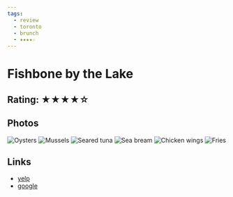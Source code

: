 ```yaml
---
tags:
  - review
  - toronto
  - brunch
  - ★★★★☆
---
```

# Fishbone by the Lake

## Rating: ★★★★☆

## Photos

![Oysters](https://media.discordapp.net/attachments/1259711992847929372/1259724182703444089/8F9237BA-69F2-4774-8BDD-4E51030564E5.jpg?ex=668cb911&is=668b6791&hm=0a6347e8a858490aaf740ca012475bafd7f70925c4b5a86f91e6645e5a7dd7da&=&format=webp&width=810&height=1080)
![Mussels](https://media.discordapp.net/attachments/1259711992847929372/1259723440324345896/B870E8BB-1CB5-43CF-BA4D-AD1B4739C33C.jpg?ex=668cb860&is=668b66e0&hm=cc88205c2761154f7dc36df003cc236c14250f5db57e07062a6b3e58af3e2421&=&format=webp&width=810&height=1080)
![Seared tuna](https://media.discordapp.net/attachments/1259711992847929372/1259723439057539072/A1E0CF3F-BC0F-40AD-BD78-32A1EC1E4899.jpg?ex=668cb860&is=668b66e0&hm=bacc30aa454d8295bea9f3a9b3b0bb8fd4d76d56458d2ca442cc6fe2f2969e38&=&format=webp&width=810&height=1080)
![Sea bream](https://media.discordapp.net/attachments/1259711992847929372/1259723437639991326/6C9F4D9E-AE17-436D-810A-FE4AD1BD3768.jpg?ex=668cb860&is=668b66e0&hm=70e91c3be98ea4e6b9bbfaf60576e55c2ca358910982316e1a3f227071fb43ae&=&format=webp&width=810&height=1080)
![Chicken wings](https://media.discordapp.net/attachments/1259711992847929372/1259723436356534362/078EB282-AE03-4D6B-A9CE-384C5E862AB8.jpg?ex=668cb85f&is=668b66df&hm=97e976f6c09cb59742da084e5aa255934d5ea3a9404cf7887416d778d2c7bc7a&=&format=webp&width=810&height=1080)
![Fries](https://media.discordapp.net/attachments/1259711992847929372/1259723434951311521/E521D0CE-1B31-4E3A-BBB9-D40B0CDA21AC.jpg?ex=668cb85f&is=668b66df&hm=2362fa0f7636d49212d7aeef5faac0cf75a1db9d17fa2fa969262d150cbd70e4&=&format=webp&width=810&height=1080)

## Links

- [yelp]()
- [google]()